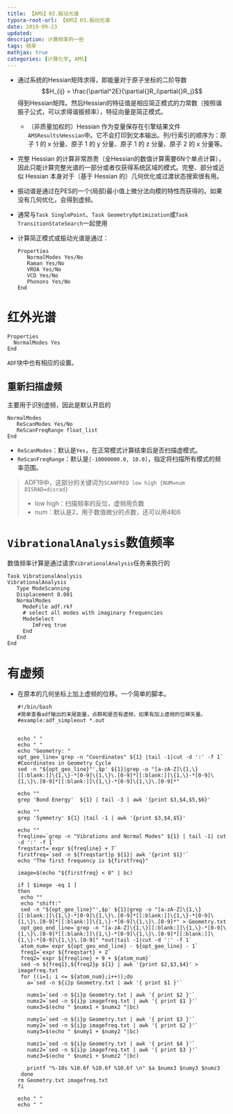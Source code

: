```yaml
---
title: 【AMS】03.振动光谱
typora-root-url: 【AMS】03.振动光谱
date: 2019-09-23
updated:
description: 计算频率的一些
tags: 频率
mathjax: true
categories: [计算化学, AMS]
---
```






- 通过系统的Hessian矩阵求得，即能量对于原子坐标的二阶导数$$H_{ij} = \frac{\partial^2E}{\partial{}R_i\partial{}R_j}$$得到Hessian矩阵。然后Hessian的特征值是相应简正模式的力常数（按照谐振子公式，可以求得谐振频率），特征向量是简正模式。

  - （非质量加权的）Hessian 作为变量保存在引擎结果文件 `AMSResults%Hessian`中。它不会打印到文本输出。列/行索引的顺序为：原子 1 的 x 分量、原子 1 的 y 分量、原子 1 的 z 分量、原子 2 的 x 分量等。

- 完整 Hessian 的计算非常昂贵（全Hessian的数值计算需要6N个单点计算），因此只能计算完整光谱的一部分或者仅获得系统区域的模式。完整、部分或近似 Hessian 本身对于（基于 Hessian 的）几何优化或过渡状态搜索很有用。

- 振动谱是通过在PES的一个(局部)最小值上微分法向模的特性而获得的。如果没有几何优化，会得到虚频。

- 通常与`Task SinglePoint`、`Task GeometryOptimization`或`Task TransitionStateSearch`一起使用 

- 计算简正模式或振动光谱是通过：

  ```
  Properties
     NormalModes Yes/No
     Raman Yes/No
     VROA Yes/No
     VCD Yes/No
     Phonons Yes/No
  End
  ```

# 红外光谱

```
Properties
  NormalModes Yes
End
```

`ADF`块中也有相应的设置。

## 重新扫描虚频

主要用于识别虚频，因此是默认开启的

```
NormalModes
   ReScanModes Yes/No
   ReScanFreqRange float_list
End
```

- `ReScanModes`：默认是`Yes`，在正常模式计算结束后是否扫描虚模式。
- `ReScanFreqRange`：默认是`[-10000000.0, 10.0]`，指定将扫描所有模式的频率范围。

> ADF19中，这部分的关键词为`SCANFREQ low high {NUM=num DISRAD=disrad}`
>
> - low high：扫描频率的反位，虚频用负数
> - num：默认是2，用于数值微分的点数，还可以用4和6

# `VibrationalAnalysis`数值频率

数值频率计算是通过请求`VibrationalAnalysis`任务来执行的 

```
Task VibrationalAnalysis
VibrationalAnalysis
   Type ModeScanning
   Displacement 0.001
   NormalModes
     ModeFile adf.rkf
     # select all modes with imaginary frequencies
     ModeSelect
        ImFreq true
     End
   End
End
```




# 有虚频

- 在原本的几何坐标上加上虚频的位移。一个简单的脚本。

  ```shell
  #!/bin/bash
  #简单查看adf输出的末尾能量，点群和是否有虚频，如果有加上虚频的位移矢量。
  #example:adf_simpleout *.out
  
  
  echo " "
  echo " "
  echo "Geometry: "
  opt_geo_line=`grep -n "Coordinates" ${1} |tail -1|cut -d ':' -f 1`   #Coordinates in Geometry Cycle
  sed -n "${opt_geo_line}"',$p' ${1}|grep -o "[a-zA-Z]\{1,\}[[:blank:]]\{1,\}-*[0-9]\{1,\}\.[0-9]*[[:blank:]]\{1,\}-*[0-9]\{1,\}\.[0-9]*[[:blank:]]\{1,\}-*[0-9]\{1,\}\.[0-9]*"
  
  echo ""
  grep 'Bond Energy'  ${1} | tail -3 | awk '{print $3,$4,$5,$6}'
  
  echo ""
  grep 'Symmetry' ${1} |tail -1 | awk '{print $3,$4,$5}'
  
  echo ""
  freqline=`grep -n "Vibrations and Normal Modes" ${1} | tail -1| cut -d ':' -f 1`
  freqstart=`expr ${freqline} + 7`
  firstfreq=`sed -n ${freqstart}p ${1}| awk '{print $1}'`
  echo "The first frequency is ${firstfreq}"
  
  image=$(echo "${firstfreq} < 0" | bc)
  
  if [ $image -eq 1 ]
  then 
   echo ""
   echo "shift:"
   sed -n "${opt_geo_line}"',$p' ${1}|grep -o "[a-zA-Z]\{1,\}[[:blank:]]\{1,\}-*[0-9]\{1,\}\.[0-9]*[[:blank:]]\{1,\}-*[0-9]\{1,\}\.[0-9]*[[:blank:]]\{1,\}-*[0-9]\{1,\}\.[0-9]*" > Geometry.txt
   opt_geo_end_line=`grep -n "[a-zA-Z]\{1,\}[[:blank:]]\{1,\}-*[0-9]\{1,\}\.[0-9]*[[:blank:]]\{1,\}-*[0-9]\{1,\}\.[0-9]*[[:blank:]]\{1,\}-*[0-9]\{1,\}\.[0-9]" *out|tail -1|cut -d ':' -f 1`
   atom_num=`expr ${opt_geo_end_line} - ${opt_geo_line} - 1`  
   freq1=`expr ${freqstart} + 2`
   freq2=`expr ${freqline} + 9 + ${atom_num}`
   sed -n ${freq1},${freq2}p ${1} | awk '{print $2,$3,$4}' > imagefreq.txt
   for ((i=1; i <= ${atom_num};i++));do
     a=`sed -n ${i}p Geometry.txt | awk '{ print $1 }'` 
    
     numx1=`sed -n ${i}p Geometry.txt | awk '{ print $2 }'`
     numx2=`sed -n ${i}p imagefreq.txt | awk '{ print $1 }'` 
     numx3=$(echo " $numx1 + $numx2 "|bc)
      
     numy1=`sed -n ${i}p Geometry.txt | awk '{ print $3 }'`
     numy2=`sed -n ${i}p imagefreq.txt | awk '{ print $2 }'`
     numy3=$(echo " $numy1 + $numy2 "|bc)   
     
     numz1=`sed -n ${i}p Geometry.txt | awk '{ print $4 }'`
     numz2=`sed -n ${i}p imagefreq.txt | awk '{ print $3 }'`
     numz3=$(echo " $numz1 + $numz2 "|bc)
    
     printf "%-10s %10.6f %10.6f %10.6f \n" $a $numx3 $numy3 $numz3 
   done
  rm Geometry.txt imagefreq.txt
  fi
  
  echo " "
  echo " "
  
  ```

  


